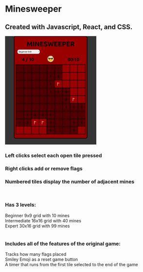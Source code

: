 # Minesweeper

## Created with Javascript, React, and CSS.

<img src="minesweeper-screenshot.png" width="300">

### Left clicks select each open tile pressed

### Right clicks add or remove flags

### Numbered tiles display the number of adjacent mines

<br>

### Has 3 levels:

Beginner 9x9 grid with 10 mines<br>
Intermediate 16x16 grid with 40 mines<br>
Expert 30x16 grid with 99 mines<br>
<br>

### Includes all of the features of the original game:

Tracks how many flags placed<br>
Smiley Emoji as a reset game button <br>
A timer that runs from the first tile selected to the end of the game<br>
